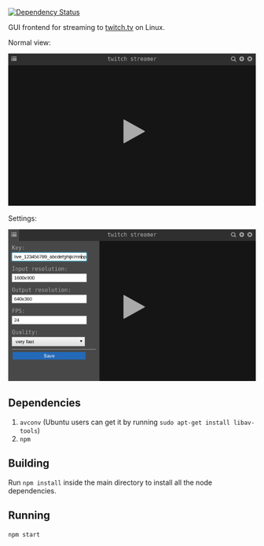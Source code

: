 [![Dependency Status](https://david-dm.org/Thimoteus/twitch-streamer.svg)](https://david-dm.org/Thimoteus/twitch-streamer)

GUI frontend for streaming to [twitch.tv](http://www.twitch.tv) on Linux.

Normal view:

![plain ol' app](images/plain.png?raw="true" "plain ol' app")

Settings:

![settings](images/settings.png?raw="true" "settings")

## Dependencies
1. `avconv` (Ubuntu users can get it by running `sudo apt-get install libav-tools`)
2. `npm`

## Building
Run `npm install` inside the main directory to install all the node dependencies.

## Running
`npm start`

